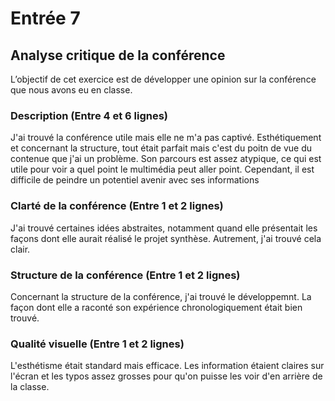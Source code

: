 # Entrée 7
## Analyse critique de la conférence

L’objectif de cet exercice est de développer une opinion sur la conférence que nous avons eu en classe. 

### Description (Entre 4 et 6 lignes)
J'ai trouvé la conférence utile mais elle ne m'a pas captivé. Esthétiquement et concernant la structure, tout était parfait mais c'est du poitn de vue du contenue que j'ai un problème. Son parcours est assez atypique, ce qui est utile pour voir a quel point le multimédia peut aller point. Cependant, il est difficile de peindre un potentiel avenir avec ses informations

### Clarté de la conférence (Entre 1 et 2 lignes)
J'ai trouvé certaines idées abstraites, notamment quand elle présentait les façons dont elle aurait réalisé le projet synthèse. Autrement, j'ai trouvé cela clair.

### Structure de la conférence (Entre 1 et 2 lignes)
Concernant la structure de la conférence, j'ai trouvé le développemnt. La façon dont elle a raconté son expérience chronologiquement était bien trouvé.

### Qualité visuelle (Entre 1 et 2 lignes)
L'esthétisme était standard mais efficace. Les information étaient claires sur l'écran et les typos assez grosses pour qu'on puisse les voir d'en arrière de la classe.


